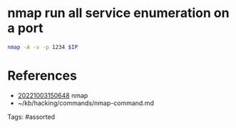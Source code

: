 # nmap run all service enumeration on a port
```bash
nmap -A -v -p 1234 $IP
```

# References
- [20221003150648](/zet/20221003150648/) nmap
- ~/kb/hacking/commands/nmap-command.md

Tags:
    #assorted

